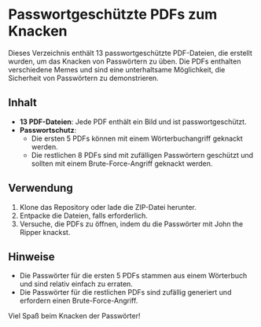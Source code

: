 # Passwortgeschützte PDFs zum Knacken

Dieses Verzeichnis enthält 13 passwortgeschützte PDF-Dateien, die erstellt wurden, um das Knacken von Passwörtern zu üben. Die PDFs enthalten verschiedene Memes und sind eine unterhaltsame Möglichkeit, die Sicherheit von Passwörtern zu demonstrieren.

## Inhalt

- **13 PDF-Dateien**: Jede PDF enthält ein Bild und ist passwortgeschützt.
- **Passwortschutz**:
  - Die ersten 5 PDFs können mit einem Wörterbuchangriff geknackt werden.
  - Die restlichen 8 PDFs sind mit zufälligen Passwörtern geschützt und sollten mit einem Brute-Force-Angriff geknackt werden.

## Verwendung

1. Klone das Repository oder lade die ZIP-Datei herunter.
2. Entpacke die Dateien, falls erforderlich.
3. Versuche, die PDFs zu öffnen, indem du die Passwörter mit John the Ripper knackst.

## Hinweise

- Die Passwörter für die ersten 5 PDFs stammen aus einem Wörterbuch und sind relativ einfach zu erraten.
- Die Passwörter für die restlichen PDFs sind zufällig generiert und erfordern einen Brute-Force-Angriff.

Viel Spaß beim Knacken der Passwörter! 